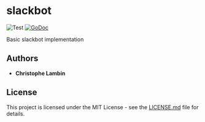 # slackbot
![Test](https://github.com/clambin/go-common/workflows/Test/badge.svg)
[![GoDoc](https://pkg.go.dev/badge/github.com/clambin/go-common/slackbot?utm_source=godoc)](http://pkg.go.dev/github.com/clambin/go-common/slackbot)

Basic slackbot implementation

## Authors

* **Christophe Lambin**

## License

This project is licensed under the MIT License - see the [LICENSE.md](LICENSE.md) file for details.
